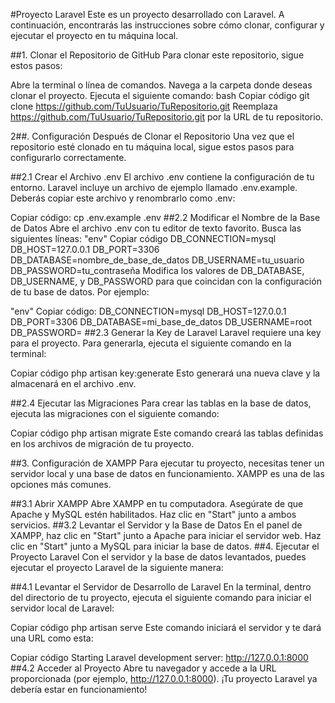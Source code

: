 #Proyecto Laravel
Este es un proyecto desarrollado con Laravel. A continuación, encontrarás las instrucciones sobre cómo clonar, configurar y ejecutar el proyecto en tu máquina local.

##1. Clonar el Repositorio de GitHub
Para clonar este repositorio, sigue estos pasos:

Abre la terminal o línea de comandos.
Navega a la carpeta donde deseas clonar el proyecto.
Ejecuta el siguiente comando:
bash
Copiar código
git clone https://github.com/TuUsuario/TuRepositorio.git
Reemplaza https://github.com/TuUsuario/TuRepositorio.git por la URL de tu repositorio.

2##. Configuración Después de Clonar el Repositorio
Una vez que el repositorio esté clonado en tu máquina local, sigue estos pasos para configurarlo correctamente.

##2.1 Crear el Archivo .env
El archivo .env contiene la configuración de tu entorno. Laravel incluye un archivo de ejemplo llamado .env.example. Deberás copiar este archivo y renombrarlo como .env:


Copiar código:
cp .env.example .env
##2.2 Modificar el Nombre de la Base de Datos
Abre el archivo .env con tu editor de texto favorito.
Busca las siguientes líneas:
"env"
Copiar código
DB_CONNECTION=mysql
DB_HOST=127.0.0.1
DB_PORT=3306
DB_DATABASE=nombre_de_base_de_datos
DB_USERNAME=tu_usuario
DB_PASSWORD=tu_contraseña
Modifica los valores de DB_DATABASE, DB_USERNAME, y DB_PASSWORD para que coincidan con la configuración de tu base de datos.
Por ejemplo:

"env"
Copiar código:
DB_CONNECTION=mysql
DB_HOST=127.0.0.1
DB_PORT=3306
DB_DATABASE=mi_base_de_datos
DB_USERNAME=root
DB_PASSWORD=
##2.3 Generar la Key de Laravel
Laravel requiere una key para el proyecto. Para generarla, ejecuta el siguiente comando en la terminal:


Copiar código
php artisan key:generate
Esto generará una nueva clave y la almacenará en el archivo .env.

##2.4 Ejecutar las Migraciones
Para crear las tablas en la base de datos, ejecuta las migraciones con el siguiente comando:


Copiar código
php artisan migrate
Este comando creará las tablas definidas en los archivos de migración de tu proyecto.

##3. Configuración de XAMPP
Para ejecutar tu proyecto, necesitas tener un servidor local y una base de datos en funcionamiento. XAMPP es una de las opciones más comunes.

##3.1 Abrir XAMPP
Abre XAMPP en tu computadora.
Asegúrate de que Apache y MySQL estén habilitados. Haz clic en "Start" junto a ambos servicios.
##3.2 Levantar el Servidor y la Base de Datos
En el panel de XAMPP, haz clic en "Start" junto a Apache para iniciar el servidor web.
Haz clic en "Start" junto a MySQL para iniciar la base de datos.
##4. Ejecutar el Proyecto Laravel
Con el servidor y la base de datos levantados, puedes ejecutar el proyecto Laravel de la siguiente manera:

##4.1 Levantar el Servidor de Desarrollo de Laravel
En la terminal, dentro del directorio de tu proyecto, ejecuta el siguiente comando para iniciar el servidor local de Laravel:


Copiar código
php artisan serve
Este comando iniciará el servidor y te dará una URL como esta:


Copiar código
Starting Laravel development server: http://127.0.0.1:8000
##4.2 Acceder al Proyecto
Abre tu navegador y accede a la URL proporcionada (por ejemplo, http://127.0.0.1:8000). ¡Tu proyecto Laravel ya debería estar en funcionamiento!


